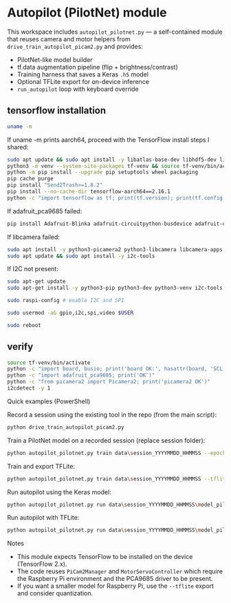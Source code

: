 # Autopilot (PilotNet) module
This workspace includes `autopilot_pilotnet.py` — a self-contained module that reuses
camera and motor helpers from `drive_train_autopilot_picam2.py` and provides:

- PilotNet-like model builder
- tf.data augmentation pipeline (flip + brightness/contrast)
- Training harness that saves a Keras `.h5` model
- Optional TFLite export for on-device inference
- `run_autopilot` loop with keyboard override

## tensorflow installation
```bash
uname -m 
```
If uname -m prints aarch64, proceed with the TensorFlow install steps I shared:
```bash
sudo apt update && sudo apt install -y libatlas-base-dev libhdf5-dev libblas-dev liblapack-dev gfortran
python3 -m venv --system-site-packages tf-venv && source tf-venv/bin/activate
python -m pip install --upgrade pip setuptools wheel packaging
pip cache purge
pip install "Send2Trash>=1.8.2"
pip install --no-cache-dir tensorflow-aarch64==2.16.1
python -c "import tensorflow as tf; print(tf.version); print(tf.config.list_physical_devices('CPU'))"
```

If adafruit_pca9685 failed: 
```bash
pip install Adafruit-Blinka adafruit-circuitpython-busdevice adafruit-circuitpython-pca9685 adafruit-circuitpython-motor adafruit-circuitpython-servokit
```
If libcamera failed: 
```bash
sudo apt install -y python3-picamera2 python3-libcamera libcamera-apps libgpiod2
sudo apt update && sudo apt install -y i2c-tools
```
If I2C not present:
```bash 
sudo apt-get update
sudo apt-get install -y python3-pip python3-dev python3-venv i2c-tools
```
```bash
sudo raspi-config # enable I2C and SPI
```
```bash
sudo usermod -aG gpio,i2c,spi,video $USER
```
```bash
sudo reboot
```
## verify
```bash
source tf-venv/bin/activate
python -c "import board, busio; print('board OK:', hasattr(board, 'SCL'))"
python -c "import adafruit_pca9685; print('OK')"
python -c "from picamera2 import Picamera2; print('picamera2 OK')"
i2cdetect -y 1
```


Quick examples (PowerShell)

Record a session using the existing tool in the repo (from the main script):
```bash
python drive_train_autopilot_picam2.py
```
Train a PilotNet model on a recorded session (replace session folder):
```bash
python autopilot_pilotnet.py train data\session_YYYYMMDD_HHMMSS --epochs 25 --batch 32
```
Train and export TFLite:
```bash
python autopilot_pilotnet.py train data\session_YYYYMMDD_HHMMSS --tflite
```
Run autopilot using the Keras model:
```bash
python autopilot_pilotnet.py run data\session_YYYYMMDD_HHMMSS\model_pilotnet.h5
```
Run autopilot with TFLite:
```bash
python autopilot_pilotnet.py run data\session_YYYYMMDD_HHMMSS\model_pilotnet.tflite --tflite
```
Notes

- This module expects TensorFlow to be installed on the device (TensorFlow 2.x).
- The code reuses `PiCam2Manager` and `MotorServoController` which require the Raspberry Pi environment and the PCA9685 driver to be present.
- If you want a smaller model for Raspberry Pi, use the `--tflite` export and consider quantization.

